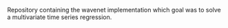 Repository containing the wavenet implementation which goal was to solve a multivariate time series regression.
 
